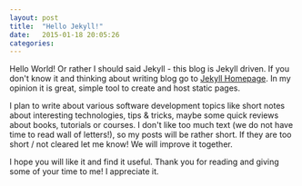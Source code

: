```yaml
---
layout: post
title:  "Hello Jekyll!"
date:   2015-01-18 20:05:26
categories: 
---
```

Hello World! Or rather I should said Jekyll - this blog is Jekyll driven. If you don't know it and thinking about writing blog go to [Jekyll Homepage][jekyll]. In my opinion it is great, simple tool to create and host static pages.  

I plan to write about various software development topics like short notes about interesting technologies, tips & tricks, maybe some quick reviews about books, tutorials or courses. I don't like too much text (we do not have time to read wall of letters!), so my posts will be rather short. If they are too short / not cleared let me know! We will improve it together. 

I hope you will like it and find it useful. Thank you for reading and giving some of your time to me! I appreciate it. 

[jekyll]: http://jekyllrb.com
